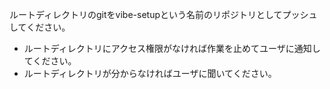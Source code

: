 ルートディレクトリのgitをvibe-setupという名前のリポジトリとしてプッシュしてください。
- ルートディレクトリにアクセス権限がなければ作業を止めてユーザに通知してください。
- ルートディレクトリが分からなければユーザに聞いてください。